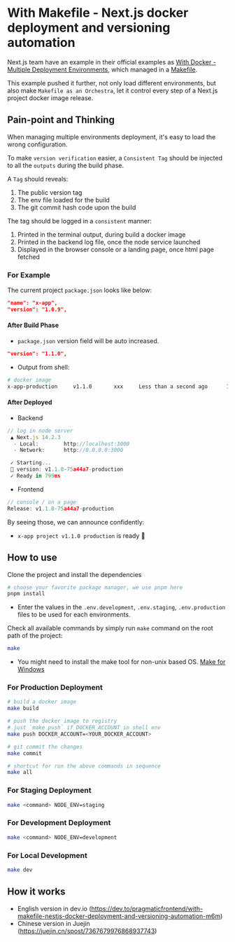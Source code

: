 # With Makefile - Next.js docker deployment and versioning automation

Next.js team have an example in their official examples as [With Docker - Multiple Deployment Environments](https://github.com/vercel/next.js/tree/canary/examples/with-docker-multi-env), which managed in a [Makefile](https://github.com/vercel/next.js/blob/canary/examples/with-docker-multi-env/Makefile).

This example pushed it further, not only load different environments, but also make `Makefile as an Orchestra`, let it control every step of a Next.js project docker image release.

## Pain-point and Thinking

When managing multiple environments deployment, it's easy to load the wrong configuration.

To make `version verification` easier, a `Consistent Tag` should be injected to all the `outputs` during the build phase.

A `Tag` should reveals:

1. The public version tag
2. The env file loaded for the build
3. The git commit hash code upon the build

The tag should be logged in a `consistent` manner:

1. Printed in the terminal output, during build a docker image
2. Printed in the backend log file, once the node service launched
3. Displayed in the browser console or a landing page, once html page fetched

### For Example

The current project `package.json` looks like below:

```json
"name": "x-app",
"version": "1.0.9",
```

#### After Build Phase

- `package.json` version field will be auto increased.

```json
"version": "1.1.0",
```

- Output from shell:

```bash
# docker image
x-app-production     v1.1.0       xxx     Less than a second ago      152MB
```

#### After Deployed

- Backend

```js
// log in node server
 ▲ Next.js 14.2.3
  - Local:        http://localhost:3000
  - Network:      http://0.0.0.0:3000

 ✓ Starting...
 🚀 version: v1.1.0-75a44a7-production
 ✓ Ready in 799ms
```

- Frontend

```js
// console / on a page
Release: v1.1.0-75a44a7-production
```

By seeing those, we can announce confidently:

- `x-app project v1.1.0 production` is ready 🎉

## How to use

Clone the project and install the dependencies

```bash
# choose your favorite package manager, we use pnpm here
pnpm install
```

- Enter the values in the `.env.development`, `.env.staging`, `.env.production` files to be used for each environments.

Check all available commands by simply run `make` command on the root path of the project:

```bash
make
```

- You might need to install the make tool for non-unix based OS. [Make for Windows](https://gnuwin32.sourceforge.net/packages/make.htm)

### For Production Deployment

```bash
# build a docker image
make build

# push the docker image to registry
# just `make push` if DOCKER_ACCOUNT in shell env
make push DOCKER_ACCOUNT=<YOUR_DOCKER_ACCOUNT>

# git commit the changes
make commit

# shortcut for run the above commands in sequence
make all
```

### For Staging Deployment

```bash
make <command> NODE_ENV=staging
```

### For Development Deployment

```bash
make <command> NODE_ENV=development
```

### For Local Development

```bash
make dev
```

## How it works

- English version in dev.io (https://dev.to/pragmaticfrontend/with-makefile-nestjs-docker-deployment-and-versioning-automation-m6m)
- Chinese version in Juejin (https://juejin.cn/spost/7367679976868937743)
